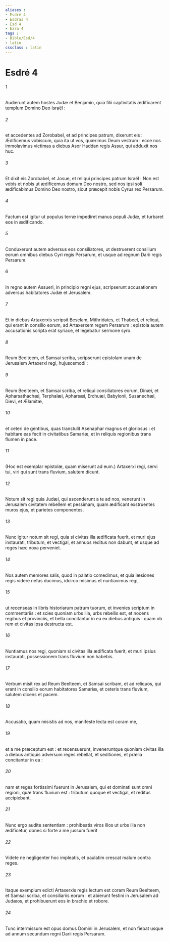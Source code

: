 ```yaml
---
aliases : 
- Esdré 4
- Esdras 4
- Esd 4
- Ezra 4
tags : 
- Bible/Esd/4
- latin
cssclass : latin
---
```


# Esdré 4

###### 1
Audierunt autem hostes Judæ et Benjamin, quia filii captivitatis ædificarent templum Domino Deo Israël :
###### 2
et accedentes ad Zorobabel, et ad principes patrum, dixerunt eis : Ædificemus vobiscum, quia ita ut vos, quærimus Deum vestrum : ecce nos immolavimus victimas a diebus Asor Haddan regis Assur, qui adduxit nos huc.
###### 3
Et dixit eis Zorobabel, et Josue, et reliqui principes patrum Israël : Non est vobis et nobis ut ædificemus domum Deo nostro, sed nos ipsi soli ædificabimus Domino Deo nostro, sicut præcepit nobis Cyrus rex Persarum.
###### 4
Factum est igitur ut populus terræ impediret manus populi Judæ, et turbaret eos in ædificando.
###### 5
Conduxerunt autem adversus eos consiliatores, ut destruerent consilium eorum omnibus diebus Cyri regis Persarum, et usque ad regnum Darii regis Persarum.
###### 6
In regno autem Assueri, in principio regni ejus, scripserunt accusationem adversus habitatores Judæ et Jerusalem.
###### 7
Et in diebus Artaxerxis scripsit Beselam, Mithridates, et Thabeel, et reliqui, qui erant in consilio eorum, ad Artaxerxem regem Persarum : epistola autem accusationis scripta erat syriace, et legebatur sermone syro.
###### 8
Reum Beelteem, et Samsai scriba, scripserunt epistolam unam de Jerusalem Artaxerxi regi, hujuscemodi :
###### 9
Reum Beelteem, et Samsai scriba, et reliqui consiliatores eorum, Dinæi, et Apharsathachæi, Terphalæi, Apharsæi, Erchuæi, Babylonii, Susanechæi, Dievi, et Ælamitæ,
###### 10
et ceteri de gentibus, quas transtulit Asenaphar magnus et gloriosus : et habitare eas fecit in civitatibus Samariæ, et in reliquis regionibus trans flumen in pace.
###### 11
(Hoc est exemplar epistolæ, quam miserunt ad eum.) Artaxerxi regi, servi tui, viri qui sunt trans fluvium, salutem dicunt.
###### 12
Notum sit regi quia Judæi, qui ascenderunt a te ad nos, venerunt in Jerusalem civitatem rebellem et pessimam, quam ædificant exstruentes muros ejus, et parietes componentes.
###### 13
Nunc igitur notum sit regi, quia si civitas illa ædificata fuerit, et muri ejus instaurati, tributum, et vectigal, et annuos reditus non dabunt, et usque ad reges hæc noxa perveniet.
###### 14
Nos autem memores salis, quod in palatio comedimus, et quia læsiones regis videre nefas ducimus, idcirco misimus et nuntiavimus regi,
###### 15
ut recenseas in libris historiarum patrum tuorum, et invenies scriptum in commentariis : et scies quoniam urbs illa, urbs rebellis est, et nocens regibus et provinciis, et bella concitantur in ea ex diebus antiquis : quam ob rem et civitas ipsa destructa est.
###### 16
Nuntiamus nos regi, quoniam si civitas illa ædificata fuerit, et muri ipsius instaurati, possessionem trans fluvium non habebis.
###### 17
Verbum misit rex ad Reum Beelteem, et Samsai scribam, et ad reliquos, qui erant in consilio eorum habitatores Samariæ, et ceteris trans fluvium, salutem dicens et pacem.
###### 18
Accusatio, quam misistis ad nos, manifeste lecta est coram me,
###### 19
et a me præceptum est : et recensuerunt, inveneruntque quoniam civitas illa a diebus antiquis adversum reges rebellat, et seditiones, et prælia concitantur in ea :
###### 20
nam et reges fortissimi fuerunt in Jerusalem, qui et dominati sunt omni regioni, quæ trans fluvium est : tributum quoque et vectigal, et reditus accipiebant.
###### 21
Nunc ergo audite sententiam : prohibeatis viros illos ut urbs illa non ædificetur, donec si forte a me jussum fuerit
###### 22
Videte ne negligenter hoc impleatis, et paulatim crescat malum contra reges.
###### 23
Itaque exemplum edicti Artaxerxis regis lectum est coram Reum Beelteem, et Samsai scriba, et consiliariis eorum : et abierunt festini in Jerusalem ad Judæos, et prohibuerunt eos in brachio et robore.
###### 24
Tunc intermissum est opus domus Domini in Jerusalem, et non fiebat usque ad annum secundum regni Darii regis Persarum.

